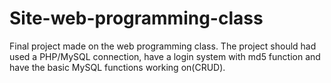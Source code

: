 # Site-web-programming-class
Final project made on the web programming class. The project should had used a PHP/MySQL connection, have a login system with md5 function and have the basic MySQL functions working on(CRUD).
